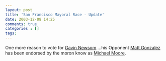 ```yaml
---
layout: post
title: 'San Francisco Mayoral Race - Update'
date: 2003-12-08 14:25
comments: true
categories : []
tags:
---
```

One more reason to vote for <a href="http://www.gavinnewsom.com">Gavin Newsom</a>....his Opponent <a href="http://www.mattgonzalez.com">Matt Gonzalez</a> has been endorsed by the moron know as <a href="http://www.michaelmoore.com/">Michael Moore</a>.

